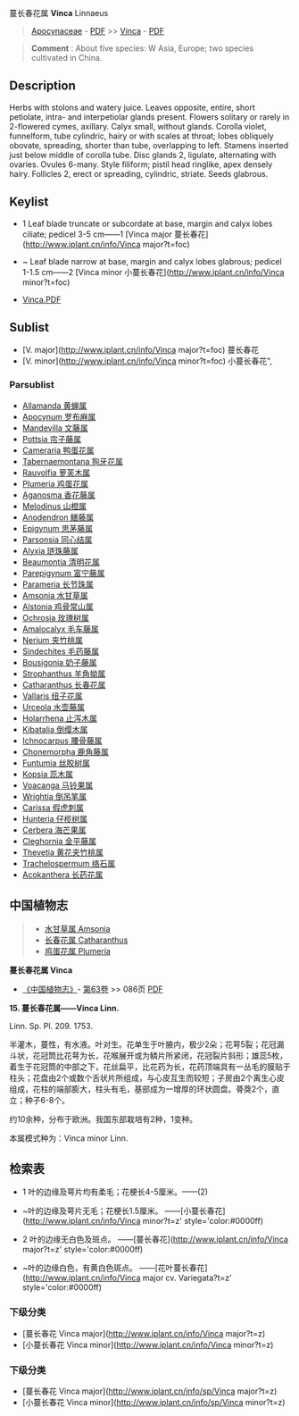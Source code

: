 蔓长春花属 **Vinca** Linnaeus

> [Apocynaceae](http://www.iplant.cn/info/Apocynaceae?t=foc) - [PDF](http://www.iplant.cn/foc/pdf/Apocynaceae.pdf) >> [Vinca](http://www.iplant.cn/info/Vinca?t=foc) - [PDF](http://www.iplant.cn/foc/pdf/Vinca.pdf)


> **Comment** : 
> About five species: W Asia, Europe; two species cultivated in China.

## Description

Herbs with stolons and watery juice. Leaves opposite, entire, short petiolate, intra- and interpetiolar glands present. Flowers solitary or rarely in 2-flowered cymes, axillary. Calyx small, without glands. Corolla violet, funnelform, tube cylindric, hairy or with scales at throat; lobes obliquely obovate, spreading, shorter than tube, overlapping to left. Stamens inserted just below middle of corolla tube. Disc glands 2, ligulate, alternating with ovaries. Ovules 6-many. Style filiform; pistil head ringlike, apex densely hairy. Follicles 2, erect or spreading, cylindric, striate. Seeds glabrous.


## Keylist

* 1 Leaf blade truncate or subcordate at base, margin and calyx lobes ciliate; pedicel 3-5 cm——1  [Vinca major 蔓长春花](http://www.iplant.cn/info/Vinca major?t=foc)
* ~ Leaf blade narrow at base, margin and calyx lobes glabrous; pedicel 1-1.5 cm——2  [Vinca minor 小蔓长春花](http://www.iplant.cn/info/Vinca minor?t=foc)


* [Vinca.PDF](http://www.iplant.cn/foc/pdf/Vinca.pdf)

## Sublist

* [V.  major](http://www.iplant.cn/info/Vinca major?t=foc)
 蔓长春花
* [V.  minor](http://www.iplant.cn/info/Vinca minor?t=foc) 小蔓长春花",

### Parsublist

* [Allamanda  黄蝉属](http://www.iplant.cn/info/Allamanda?t=foc)
* [Apocynum  罗布麻属](http://www.iplant.cn/info/Apocynum?t=foc)
* [Mandevilla  文藤属](http://www.iplant.cn/info/Mandevilla?t=foc)
* [Pottsia  帘子藤属](http://www.iplant.cn/info/Pottsia?t=foc)
* [Cameraria  鸭蛋花属](http://www.iplant.cn/info/Cameraria?t=foc)
* [Tabernaemontana  狗牙花属](http://www.iplant.cn/info/Tabernaemontana?t=foc)
* [Rauvolfia  萝芙木属](http://www.iplant.cn/info/Rauvolfia?t=foc)
* [Plumeria  鸡蛋花属](http://www.iplant.cn/info/Plumeria?t=foc)
* [Aganosma  香花藤属](Aganosma-香花藤属.md)
* [Melodinus  山橙属](http://www.iplant.cn/info/Melodinus?t=foc)
* [Anodendron  鳝藤属](http://www.iplant.cn/info/Anodendron?t=foc)
* [Epigynum  思茅藤属](http://www.iplant.cn/info/Epigynum?t=foc)
* [Parsonsia  同心结属](http://www.iplant.cn/info/Parsonsia?t=foc)
* [Alyxia  琏珠藤属](http://www.iplant.cn/info/Alyxia?t=foc)
* [Beaumontia  清明花属](http://www.iplant.cn/info/Beaumontia?t=foc)
* [Parepigynum  富宁藤属](http://www.iplant.cn/info/Parepigynum?t=foc)
* [Parameria  长节珠属](http://www.iplant.cn/info/Parameria?t=foc)
* [Amsonia  水甘草属](http://www.iplant.cn/info/Amsonia?t=foc)
* [Alstonia  鸡骨常山属](http://www.iplant.cn/info/Alstonia?t=foc)
* [Ochrosia  玫瑰树属](http://www.iplant.cn/info/Ochrosia?t=foc)
* [Amalocalyx  毛车藤属](http://www.iplant.cn/info/Amalocalyx?t=foc)
* [Nerium  夹竹桃属](http://www.iplant.cn/info/Nerium?t=foc)
* [Sindechites  毛药藤属](http://www.iplant.cn/info/Sindechites?t=foc)
* [Bousigonia  奶子藤属](http://www.iplant.cn/info/Bousigonia?t=foc)
* [Strophanthus  羊角拗属](http://www.iplant.cn/info/Strophanthus?t=foc)
* [Catharanthus  长春花属](http://www.iplant.cn/info/Catharanthus?t=foc)
* [Vallaris  纽子花属](http://www.iplant.cn/info/Vallaris?t=foc)
* [Urceola  水壶藤属](http://www.iplant.cn/info/Urceola?t=foc)
* [Holarrhena  止泻木属](http://www.iplant.cn/info/Holarrhena?t=foc)
* [Kibatalia  倒缨木属](http://www.iplant.cn/info/Kibatalia?t=foc)
* [Ichnocarpus  腰骨藤属](http://www.iplant.cn/info/Ichnocarpus?t=foc)
* [Chonemorpha  鹿角藤属](http://www.iplant.cn/info/Chonemorpha?t=foc)
* [Funtumia  丝胶树属](http://www.iplant.cn/info/Funtumia?t=foc)
* [Kopsia  蕊木属](http://www.iplant.cn/info/Kopsia?t=foc)
* [Voacanga  马铃果属](http://www.iplant.cn/info/Voacanga?t=foc)
* [Wrightia  倒吊笔属](http://www.iplant.cn/info/Wrightia?t=foc)
* [Carissa  假虎刺属](http://www.iplant.cn/info/Carissa?t=foc)
* [Hunteria  仔榄树属](http://www.iplant.cn/info/Hunteria?t=foc)
* [Cerbera  海芒果属](http://www.iplant.cn/info/Cerbera?t=foc)
* [Cleghornia  金平藤属](http://www.iplant.cn/info/Cleghornia?t=foc)
* [Thevetia  黄花夹竹桃属](http://www.iplant.cn/info/Thevetia?t=foc)
* [Trachelospermum  络石属](http://www.iplant.cn/info/Trachelospermum?t=foc)
* [Acokanthera  长药花属](Acokanthera-长药花属.md)

## 中国植物志

> * [水甘草属  Amsonia](http://www.iplant.cn/info/Amsonia?t=z)
> * [长春花属  Catharanthus](Catharanthus-长春花属.md)
> * [鸡蛋花属  Plumeria](http://www.iplant.cn/info/Plumeria?t=z)


**蔓长春花属 Vinca**

* [《中国植物志》](http://www.iplant.cn/frps)- [第63卷](http://www.iplant.cn/frps/vol/63) >> 086页 [PDF](http://www.iplant.cn/frps/pdf/63/086y.pdf)


**15. 蔓长春花属——Vinca Linn.**

Linn. Sp. Pl. 209. 1753.

半灌木，蔓性，有水液。叶对生。花单生于叶腋内，极少2朵；花萼5裂；花冠漏斗状，花冠筒比花萼为长，花喉展开或为鳞片所紧闭，花冠裂片斜形；雄蕊5枚，着生于花冠筒的中部之下，花丝扁平，比花药为长，花药顶端具有一丛毛的膜贴于柱头；花盘由2个或数个舌状片所组成，与心皮互生而较短；子房由2个离生心皮组成，花柱的端部膨大，柱头有毛，基部成为一增厚的环状圆盘。蓇葖2个，直立；种子6-8个。

约10余种，分布于欧洲。我国东部栽培有2种，1变种。

本属模式种为：Vinca minor Linn.

## 检索表

* 1 叶的边缘及萼片均有柔毛；花梗长4-5厘米。——(2)
* ~叶的边缘及萼片无毛；花梗长1.5厘米。 ——[小蔓长春花](http://www.iplant.cn/info/Vinca minor?t=z'  style='color:#0000ff)


* 2 叶的边缘无白色及斑点。 ——[蔓长春花](http://www.iplant.cn/info/Vinca major?t=z'  style='color:#0000ff)

* ~叶的边缘白色，有黄白色斑点。 ——[花叶蔓长春花](http://www.iplant.cn/info/Vinca major cv. Variegata?t=z'  style='color:#0000ff)

### 下级分类
* [蔓长春花  Vinca major](http://www.iplant.cn/info/Vinca major?t=z)
* [小蔓长春花  Vinca minor](http://www.iplant.cn/info/Vinca minor?t=z)

### 下级分类
* [蔓长春花  Vinca major](http://www.iplant.cn/info/sp/Vinca major?t=z)
* [小蔓长春花  Vinca minor](http://www.iplant.cn/info/sp/Vinca minor?t=z)
